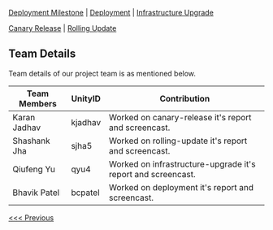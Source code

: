 [Deployment Milestone](../README.md) | [Deployment](/deployment/deployment.md) | [Infrastructure Upgrade](/infrastructure-upgrade/infra-upgrade.md)

[Canary Release](/canary-release/can-rel.md) | [Rolling Update](/rolling-update/rol-update.md)

Team Details
----------------------------------

Team details of our project team is as mentioned below. 

|__Team Members__        |    __UnityID__  |   __Contribution__  |
-------------------------|-----------------|---------------------|
|  Karan Jadhav          |    kjadhav      | Worked on canary-release it's report and screencast.|
|  Shashank Jha          |    sjha5        | Worked on rolling-update it's report and screencast.|
|  Qiufeng Yu            |    qyu4         | Worked on infrastructure-upgrade it's report and screencast.|
|  Bhavik Patel          |    bcpatel      | Worked on deployment it's report and screencast.|

[<<< Previous](/rolling-update/rol-update.md)